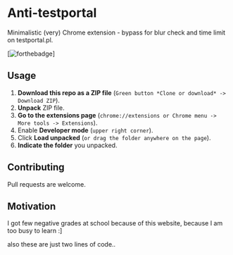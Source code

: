 # Anti-testportal
Minimalistic (very) Chrome extension - bypass for blur check and time limit on testportal.pl.

[![forthebadge](https://forthebadge.com/images/badges/made-with-javascript.svg)]

## Usage
1. **Download this repo as a ZIP file** (`Green button *Clone or download* -> Download ZIP`).
2. **Unpack** ZIP file.
3. **Go to the extensions page** (`chrome://extensions or Chrome menu -> More tools -> Extensions`).
4. Enable **Developer mode** (`upper right corner`).
5. Click **Load unpacked** (`or drag the folder anywhere on the page`).
6. **Indicate the folder** you unpacked.

## Contributing
Pull requests are welcome.

## Motivation
I got few negative grades at school because of this website, because I am too busy to learn :]

also these are just two lines of code..

